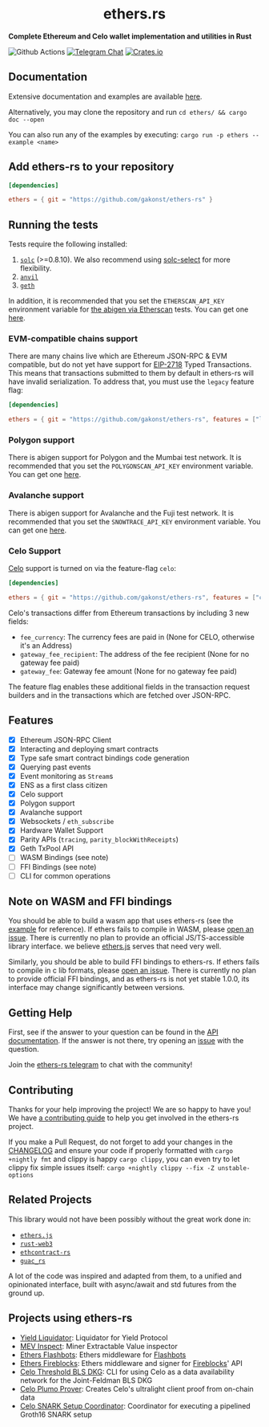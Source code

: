 # <h1 align="center"> ethers.rs </h1>

**Complete Ethereum and Celo wallet implementation and utilities in Rust**

![Github Actions](https://github.com/gakonst/ethers-rs/workflows/Tests/badge.svg)
[![Telegram Chat](https://img.shields.io/endpoint?color=neon&style=flat-square&url=https%3A%2F%2Ftg.sumanjay.workers.dev%2Fethers_rs)](https://t.me/ethers_rs)
[![Crates.io][crates-badge]][crates-url]

[crates-badge]: https://img.shields.io/crates/v/ethers.svg
[crates-url]: https://crates.io/crates/ethers

## Documentation

Extensive documentation and examples are available [here](https://docs.rs/ethers).

Alternatively, you may clone the repository and run `cd ethers/ && cargo doc --open`

You can also run any of the examples by executing: `cargo run -p ethers --example <name>`

## Add ethers-rs to your repository

```toml
[dependencies]

ethers = { git = "https://github.com/gakonst/ethers-rs" }
```

</details>

## Running the tests

Tests require the following installed:

1. [`solc`](https://solidity.readthedocs.io/en/latest/installing-solidity.html) (>=0.8.10). We also recommend using [solc-select](https://github.com/crytic/solc-select) for more flexibility.
2. [`anvil`](https://github.com/foundry-rs/foundry/blob/master/anvil/README.md)
3. [`geth`](https://github.com/ethereum/go-ethereum)

In addition, it is recommended that you set the `ETHERSCAN_API_KEY` environment variable
for [the abigen via Etherscan](https://github.com/gakonst/ethers-rs/blob/master/ethers-contract/tests/abigen.rs) tests.
You can get one [here](https://etherscan.io/apis).

### EVM-compatible chains support

There are many chains live which are Ethereum JSON-RPC & EVM compatible, but do not yet have
support for [EIP-2718](https://eips.ethereum.org/EIPS/eip-2718) Typed Transactions. This means
that transactions submitted to them by default in ethers-rs will have invalid serialization. To
address that, you must use the `legacy` feature flag:

```toml
[dependencies]

ethers = { git = "https://github.com/gakonst/ethers-rs", features = ["legacy"] }
```

### Polygon support

There is abigen support for Polygon and the Mumbai test network. It is recommended that you set the `POLYGONSCAN_API_KEY` environment variable.
You can get one [here](https://polygonscan.io/apis).

### Avalanche support

There is abigen support for Avalanche and the Fuji test network. It is recommended that you set the `SNOWTRACE_API_KEY` environment variable.
You can get one [here](https://snowtrace.io/apis).

### Celo Support

[Celo](http://celo.org/) support is turned on via the feature-flag `celo`:

```toml
[dependencies]

ethers = { git = "https://github.com/gakonst/ethers-rs", features = ["celo"] }
```

Celo's transactions differ from Ethereum transactions by including 3 new fields:

- `fee_currency`: The currency fees are paid in (None for CELO, otherwise it's an Address)
- `gateway_fee_recipient`: The address of the fee recipient (None for no gateway fee paid)
- `gateway_fee`: Gateway fee amount (None for no gateway fee paid)

The feature flag enables these additional fields in the transaction request builders and
in the transactions which are fetched over JSON-RPC.

## Features

- [x] Ethereum JSON-RPC Client
- [x] Interacting and deploying smart contracts
- [x] Type safe smart contract bindings code generation
- [x] Querying past events
- [x] Event monitoring as `Stream`s
- [x] ENS as a first class citizen
- [x] Celo support
- [x] Polygon support 
- [x] Avalanche support 
- [x] Websockets / `eth_subscribe`
- [x] Hardware Wallet Support
- [x] Parity APIs (`tracing`, `parity_blockWithReceipts`)
- [x] Geth TxPool API
- [ ] WASM Bindings (see note)
- [ ] FFI Bindings (see note)
- [ ] CLI for common operations

## Note on WASM and FFI bindings

You should be able to build a wasm app that uses ethers-rs (see the [example](./examples/ethers-wasm) for reference). If ethers fails to
compile in WASM, please
[open an issue](https://github.com/gakonst/ethers-rs/issues/new/choose).
There is currently no plan to provide an official JS/TS-accessible library
interface. we believe [ethers.js](https://docs.ethers.io/v5/) serves that need
very well.

Similarly, you should be able to build FFI bindings to ethers-rs. If ethers
fails to compile in c lib formats, please
[open an issue](https://github.com/gakonst/ethers-rs/issues/new/choose).
There is currently no plan to provide official FFI bindings, and as ethers-rs is
not yet stable 1.0.0, its interface may change significantly between versions.

## Getting Help

First, see if the answer to your question can be found in the [API documentation](https://docs.rs/ethers). If the answer
is not there, try opening an [issue](https://github.com/gakonst/ethers-rs/issues/new) with the question.

Join the [ethers-rs telegram](https://t.me/ethers_rs) to chat with the community!

## Contributing

Thanks for your help improving the project! We are so happy to have you! We have
[a contributing guide](https://github.com/gakonst/ethers-rs/blob/master/CONTRIBUTING.md) to
help you get involved in the ethers-rs project.

If you make a Pull Request, do not forget to add your changes in the [CHANGELOG](CHANGELOG.md) and ensure your code if
properly formatted with `cargo +nightly fmt` and clippy is happy `cargo clippy`, you can even try to let clippy fix simple
issues itself: `cargo +nightly clippy --fix -Z unstable-options`

## Related Projects

This library would not have been possibly without the great work done in:

- [`ethers.js`](https://github.com/ethers-io/ethers.js/)
- [`rust-web3`](https://github.com/tomusdrw/rust-web3/)
- [`ethcontract-rs`](https://github.com/gnosis/ethcontract-rs/)
- [`guac_rs`](https://github.com/althea-net/guac_rs/tree/master/web3/src/jsonrpc)

A lot of the code was inspired and adapted from them, to a unified and opinionated interface,
built with async/await and std futures from the ground up.

## Projects using ethers-rs

- [Yield Liquidator](https://github.com/yieldprotocol/yield-liquidator/): Liquidator for Yield Protocol
- [MEV Inspect](https://github.com/flashbots/mev-inspect-rs/): Miner Extractable Value inspector
- [Ethers Flashbots](https://github.com/onbjerg/ethers-flashbots): Ethers middleware for [Flashbots](https://docs.flashbots.net)
- [Ethers Fireblocks](https://github.com/gakonst/ethers-fireblocks): Ethers middleware and signer for [Fireblocks](https://fireblocks.io)' API
- [Celo Threshold BLS DKG](https://github.com/celo-org/celo-threshold-bls-rs/): CLI for using Celo as a data availability network for the Joint-Feldman BLS DKG
- [Celo Plumo Prover](https://github.com/celo-org/plumo-prover): Creates Celo's ultralight client proof from on-chain data
- [Celo SNARK Setup Coordinator](https://github.com/celo-org/snark-setup-operator): Coordinator for executing a pipelined Groth16 SNARK setup
